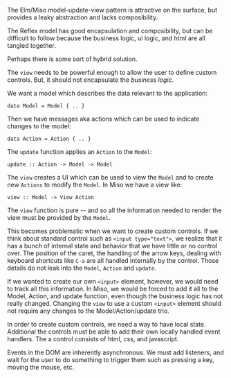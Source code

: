 The Elm/Miso model-update-view pattern is attractive on the surface, but provides a leaky abstraction and lacks composibility.

The Reflex model has good encapsulation and composibility, but can be difficult to follow because the business logic, ui logic, and html are all tangled together.

Perhaps there is some sort of hybrid solution.

The `view` needs to be powerful enough to allow the user to define custom controls. But, it should not encapsulate the *business logic*.

We want a model which describes the data relevant to the application:

    data Model = Model { .. }

Then we have messages aka actions which can be used to indicate changes to the model:

    data Action = Action { .. }

The `update` function applies an `Action` to the `Model`:

    update :: Action -> Model -> Model

The `view` creates a UI which can be used to view the `Model` and to create new `Actions` to modify the `Model`. In Miso we have a view like:

    view :: Model -> View Action

The `view` function is pure -- and so all the information needed to render the view must be provided by the `Model`.

This becomes problematic when we want to create custom controls. If we think about standard control such as `<input type="text">`, we realize that it has a bunch of internal state and behavior that we have little or no control over. The position of the caret, the handling of the arrow keys, dealing with keyboard shortcuts like `C-a` are all handled internally by the control. Those details do not leak into the `Model`, `Action` and `update`.

If we wanted to create our own `<input>` element, however, we would need to track all this information. In Miso, we would be forced to add it all to the Model, Action, and update function, even though the business logic has not really changed. Changing the `view` to use a custom `<input>` element should not require any changes to the Model/Action/update trio.

In order to create custom controls, we need a way to have local state. Additional the controls must be able to add their own locally handled event handlers. The a control consists of html, css, and javascript.

Events in the DOM are inherently asynchronous. We must add listeners, and wait for the user to do something to trigger them such as pressing a key, moving the mouse, etc.

